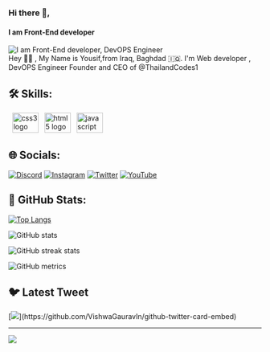 ### Hi there 👋, 
#### I am Front-End developer
![I am Front-End developer, DevOPS Engineer](https://cdn.discordapp.com/attachments/1125473218766053486/1310336470615330826/IMG_20241124_230902_837.jpg?ex=6744d96f&is=674387ef&hm=6cbcb9b350ee19ac27ed0e452fe60058614d7de571866272de07570a176be0b7&)
<br>
Hey 👋🏻 , My Name is Yousif,from Iraq, Baghdad 🇮🇶. I'm Web developer , DevOPS Engineer
Founder and CEO of @ThailandCodes1


## 🛠️ Skills:


<div align="left">
  <img src="https://cdn.jsdelivr.net/gh/devicons/devicon/icons/css3/css3-original.svg" height="40" width="52" alt="css3 logo"  />
  <img src="https://cdn.jsdelivr.net/gh/devicons/devicon/icons/html5/html5-original.svg" height="40" width="52" alt="html5 logo"  />
  <img src="https://cdn.jsdelivr.net/gh/devicons/devicon/icons/javascript/javascript-original.svg" height="40" width="52" alt="javascript logo"  />
</div> 


  
## 🌐 Socials:
[![Discord](https://img.shields.io/badge/Discord-%237289DA.svg?logo=discord&logoColor=white)](https://discord.gg/dujsMHyuJH) [![Instagram](https://img.shields.io/badge/Instagram-%23E4405F.svg?logo=Instagram&logoColor=white)](https://instagram.com/fra69nk) [![Twitter](https://img.shields.io/badge/Twitter-%231DA1F2.svg?logo=Twitter&logoColor=white)](https://twitter.com/MrFr4nk_) [![YouTube](https://img.shields.io/badge/YouTube-%23FF0000.svg?logo=YouTube&logoColor=white)](https://youtube.com/@MrFrank-69) 

## 🗿 GitHub Stats:
[![Top Langs](https://github-readme-stats.vercel.app/api/top-langs/?username=MrFrank-69)](https://github.com/anuraghazra/github-readme-stats)

![GitHub stats](https://github-readme-stats.vercel.app/api?username=MrFrank-69&show_icons=true)  

![GitHub streak stats](https://streak-stats.demolab.com/?user=MrFrank-69)  

![GitHub metrics](https://metrics.lecoq.io/MrFrank-69)  


## 🐦 Latest Tweet
[![](https://gtce.itsvg.in/api?username=MrFr4nk_)](https://github.com/VishwaGauravIn/github-twitter-card-embed)

---
[![](https://visitcount.itsvg.in/api?id=MrFrank-69&icon=0&color=0)](https://visitcount.itsvg.in)
